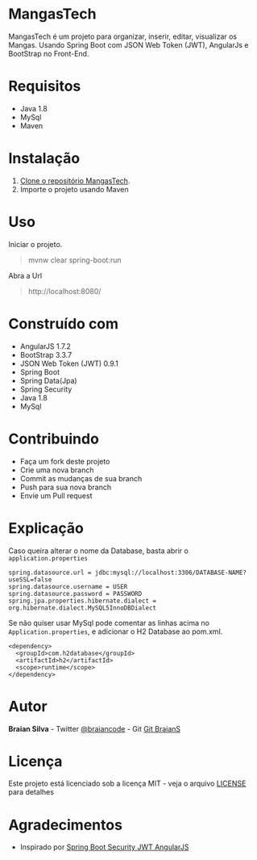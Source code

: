 # MangasTech

MangasTech é um projeto para organizar, inserir, editar, visualizar os Mangas. Usando Spring Boot com JSON Web Token (JWT), AngularJs e BootStrap no Front-End.

# Requisitos
* Java 1.8
* MySql
* Maven

# Instalação

1. [Clone o repositório MangasTech](https://github.com/BraianS/MangasTech.git).
1. Importe o projeto usando Maven

# Uso

 Iniciar o projeto.
> mvnw clear spring-boot:run

 Abra a Url
> http://localhost:8080/

# Construído com

* AngularJS 1.7.2
* BootStrap 3.3.7
* JSON Web Token (JWT) 0.9.1
* Spring Boot
* Spring Data(Jpa)
* Spring Security
* Java 1.8
* MySql

# Contribuindo

* Faça um fork deste projeto
* Crie uma nova branch
* Commit as mudanças de sua branch
* Push para sua nova branch
* Envie um Pull request

# Explicação

Caso queira alterar o nome da Database, basta abrir o `application.properties`

```
spring.datasource.url = jdbc:mysql://localhost:3306/DATABASE-NAME?useSSL=false
spring.datasource.username = USER
spring.datasource.password = PASSWORD
spring.jpa.properties.hibernate.dialect = org.hibernate.dialect.MySQL5InnoDBDialect
```

Se não quiser usar MySql pode comentar as linhas acima no `Application.properties`, e adicionar o H2 Database ao pom.xml.

```
<dependency>
  <groupId>com.h2database</groupId>
  <artifactId>h2</artifactId>
  <scope>runtime</scope>
</dependency>
```

# Autor

**Braian Silva** - Twitter [@braiancode](https://twitter.com/braiancode) - Git [Git BraianS](https://github.com/BraianS)

# Licença

Este projeto está licenciado sob a licença MIT - veja o arquivo [LICENSE](https://github.com/BraianS/MangasTech/blob/master/LICENSE) para detalhes

# Agradecimentos

* Inspirado por [Spring Boot Security JWT AngularJS](https://github.com/hendisantika/jwt-spring-boot-security-angular)